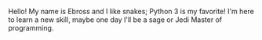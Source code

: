 Hello!
My name is Ebross and I like snakes; Python 3 is my favorite!
I'm here to learn a new skill, maybe one day I'll be a sage or Jedi Master of programming. 
